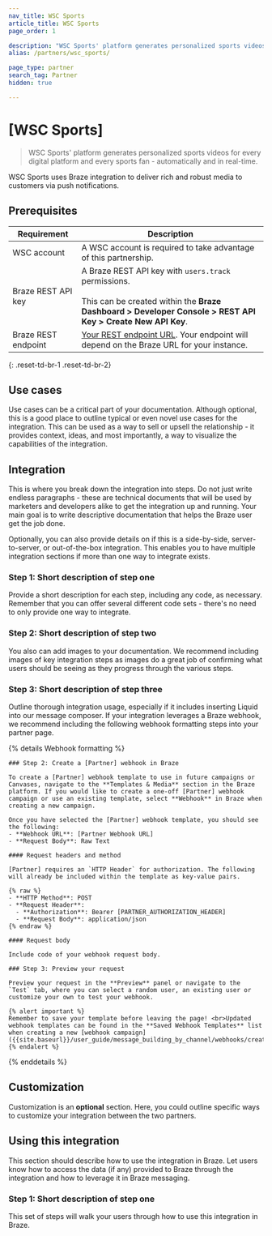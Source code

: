 ```yaml
---
nav_title: WSC Sports
article_title: WSC Sports
page_order: 1

description: "WSC Sports' platform generates personalized sports videos for every digital platform and every sports fan - automatically and in real-time."
alias: /partners/wsc_sports/

page_type: partner
search_tag: Partner
hidden: true

---
```


# [WSC Sports]

> WSC Sports' platform generates personalized sports videos for every digital platform and every sports fan - automatically and in real-time. 

WSC Sports uses Braze integration to deliver rich and robust media to customers via push notifications.

## Prerequisites


| Requirement | Description |
| ----------- | ----------- |
| WSC account | A WSC account is required to take advantage of this partnership. |
| Braze REST API key | A Braze REST API key with `users.track` permissions. <br><br> This can be created within the **Braze Dashboard > Developer Console > REST API Key > Create New API Key**. |
| Braze REST endpoint | [Your REST endpoint URL][1]. Your endpoint will depend on the Braze URL for your instance. |
{: .reset-td-br-1 .reset-td-br-2}

## Use cases

Use cases can be a critical part of your documentation. Although optional, this is a good place to outline typical or even novel use cases for the integration. This can be used as a way to sell or upsell the relationship - it provides context, ideas, and most importantly, a way to visualize the capabilities of the integration.

## Integration

This is where you break down the integration into steps. Do not just write endless paragraphs - these are technical documents that will be used by marketers and developers alike to get the integration up and running. Your main goal is to write descriptive documentation that helps the Braze user get the job done. 

Optionally, you can also provide details on if this is a side-by-side, server-to-server, or out-of-the-box integration. This enables you to have multiple integration sections if more than one way to integrate exists.

### Step 1: Short description of step one 

Provide a short description for each step, including any code, as necessary. Remember that you can offer several different code sets - there's no need to only provide one way to integrate.

### Step 2: Short description of step two 

You also can add images to your documentation. We recommend including images of key integration steps as images do a great job of confirming what users should be seeing as they progress through the various steps.

### Step 3: Short description of step three 

Outline thorough integration usage, especially if it includes inserting Liquid into our message composer. If your integration leverages a Braze webhook, we recommend including the following webhook formatting steps into your partner page.

{% details Webhook formatting %}
```
### Step 2: Create a [Partner] webhook in Braze

To create a [Partner] webhook template to use in future campaigns or Canvases, navigate to the **Templates & Media** section in the Braze platform. If you would like to create a one-off [Partner] webhook campaign or use an existing template, select **Webhook** in Braze when creating a new campaign.

Once you have selected the [Partner] webhook template, you should see the following:
- **Webhook URL**: [Partner Webhook URL]
- **Request Body**: Raw Text

#### Request headers and method

[Partner] requires an `HTTP Header` for authorization. The following will already be included within the template as key-value pairs.

{% raw %}
- **HTTP Method**: POST
- **Request Header**:
  - **Authorization**: Bearer [PARTNER_AUTHORIZATION_HEADER]
  - **Request Body**: application/json
{% endraw %}

#### Request body

Include code of your webhook request body. 

### Step 3: Preview your request

Preview your request in the **Preview** panel or navigate to the `Test` tab, where you can select a random user, an existing user or customize your own to test your webhook.

{% alert important %}
Remember to save your template before leaving the page! <br>Updated webhook templates can be found in the **Saved Webhook Templates** list when creating a new [webhook campaign]({{site.baseurl}}/user_guide/message_building_by_channel/webhooks/creating_a_webhook/). 
{% endalert %}
```
{% enddetails %}

## Customization

Customization is an **optional** section. Here, you could outline specific ways to customize your integration between the two partners.

## Using this integration

This section should describe how to use the integration in Braze. Let users know how to access the data (if any) provided to Braze through the integration and how to leverage it in Braze messaging.

### Step 1: Short description of step one 

This set of steps will walk your users through how to use this integration in Braze.

[1]: {{site.baseurl}}/developer_guide/rest_api/basics/#endpoints